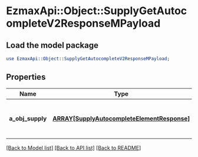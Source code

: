 # EzmaxApi::Object::SupplyGetAutocompleteV2ResponseMPayload

## Load the model package
```perl
use EzmaxApi::Object::SupplyGetAutocompleteV2ResponseMPayload;
```

## Properties
Name | Type | Description | Notes
------------ | ------------- | ------------- | -------------
**a_obj_supply** | [**ARRAY[SupplyAutocompleteElementResponse]**](SupplyAutocompleteElementResponse.md) | An array of Supply autocomplete element response. | 

[[Back to Model list]](../README.md#documentation-for-models) [[Back to API list]](../README.md#documentation-for-api-endpoints) [[Back to README]](../README.md)


